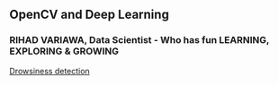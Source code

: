 ## OpenCV and Deep Learning

### RIHAD VARIAWA, Data Scientist - Who has fun LEARNING, EXPLORING & GROWING

[Drowsiness detection](https://www.pyimagesearch.com/2017/05/08/drowsiness-detection-opencv/)